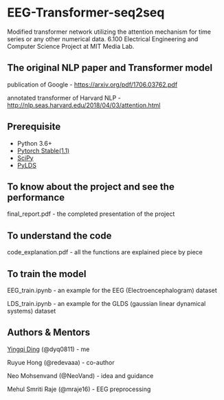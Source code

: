# EEG-Transformer-seq2seq
Modified transformer network utilizing the attention mechanism for time series or any other numerical data. 6.100 Electrical Engineering and Computer Science Project at MIT Media Lab.

## The original NLP paper and Transformer model
publication of Google - https://arxiv.org/pdf/1706.03762.pdf

annotated transformer of Harvard NLP - http://nlp.seas.harvard.edu/2018/04/03/attention.html

## Prerequisite

- Python 3.6+
- [Pytorch Stable(1.1)](https://pytorch.org)
- [SciPy](http://www.scipy.org/install.html)
- [PyLDS](https://github.com/mattjj/pylds)

## To know about the project and see the performance
final_report.pdf - the completed presentation of the project

## To understand the code
code_explanation.pdf - all the functions are explained piece by piece

## To train the model
EEG_train.ipynb - an example for the EEG (Electroencephalogram) dataset

LDS_train.ipynb - an example for the GLDS (gaussian linear dynamical systems) dataset

## Authors & Mentors
[Yingqi Ding](https://github.com/dyq0811) (@dyq0811) - me

Ruyue Hong (@redevaaa) - co-author

Neo Mohsenvand (@NeoVand) - idea and guidance

Mehul Smriti Raje (@mraje16) - EEG preprocessing

